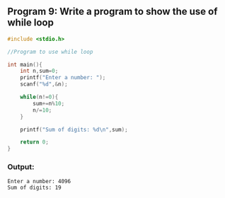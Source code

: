 ## Program 9: Write a program to show the use of while loop

```c
#include <stdio.h>

//Program to use while loop

int main(){
    int n,sum=0;
    printf("Enter a number: ");
    scanf("%d",&n);

    while(n!=0){
        sum+=n%10;
        n/=10;
    }

    printf("Sum of digits: %d\n",sum);

    return 0;
}
```

### Output:
```
Enter a number: 4096
Sum of digits: 19
```
